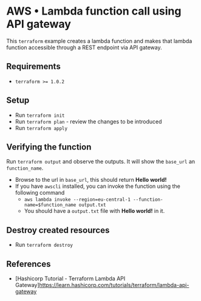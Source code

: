# AWS • Lambda function call using API gateway 
This `terraform` example creates a lambda function and makes that lambda function accessible through a REST endpoint via API gateway. 

## Requirements
* `terraform >= 1.0.2`

## Setup
* Run `terraform init`
* Run `terraform plan` - review the changes to be introduced
* Run `terraform apply`

## Verifying the function 
Run `terraform output` and observe the outputs. It will show the `base_url` an `function_name`. 

* Browse to the url in `base_url`, this should return **Hello world!**
* If you have `awscli` installed, you can invoke the function using the following command 
  * `aws lambda invoke --region=eu-central-1 --function-name=$function_name output.txt`
  * You should have a `output.txt` file with **Hello world!** in it.


## Destroy created resources 
* Run `terraform destroy` 

## References
* [Hashicorp Tutorial - Terraform Lambda API Gateway]https://learn.hashicorp.com/tutorials/terraform/lambda-api-gateway